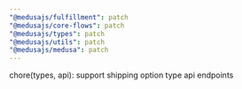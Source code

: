 ```yaml
---
"@medusajs/fulfillment": patch
"@medusajs/core-flows": patch
"@medusajs/types": patch
"@medusajs/utils": patch
"@medusajs/medusa": patch
---
```


chore(types, api): support shipping option type api endpoints
